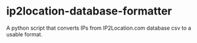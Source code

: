 # ip2location-database-formatter
A python script that converts IPs from IP2Location.com database csv to a usable format.
